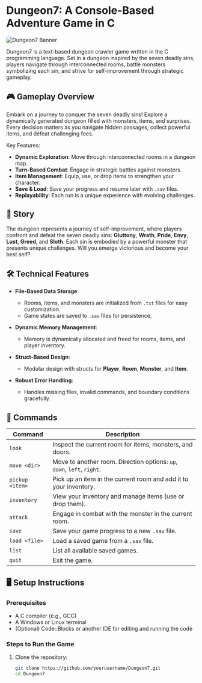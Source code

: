 # Dungeon7: A Console-Based Adventure Game in C

![Dungeon7 Banner](https://placeholder-image-url.com) <!-- Replace with your own image URL or remove this line -->

Dungeon7 is a text-based dungeon crawler game written in the C programming language. Set in a dungeon inspired by the seven deadly sins, players navigate through interconnected rooms, battle monsters symbolizing each sin, and strive for self-improvement through strategic gameplay.

## 🎮 Gameplay Overview

Embark on a journey to conquer the seven deadly sins! Explore a dynamically generated dungeon filled with monsters, items, and surprises. Every decision matters as you navigate hidden passages, collect powerful items, and defeat challenging foes.

Key Features:
- **Dynamic Exploration**: Move through interconnected rooms in a dungeon map.
- **Turn-Based Combat**: Engage in strategic battles against monsters.
- **Item Management**: Equip, use, or drop items to strengthen your character.
- **Save & Load**: Save your progress and resume later with `.sav` files.
- **Replayability**: Each run is a unique experience with evolving challenges.

## 📜 Story

The dungeon represents a journey of self-improvement, where players confront and defeat the seven deadly sins: **Gluttony**, **Wrath**, **Pride**, **Envy**, **Lust**, **Greed**, and **Sloth**. Each sin is embodied by a powerful monster that presents unique challenges. Will you emerge victorious and become your best self?

## 🛠️ Technical Features

- **File-Based Data Storage**: 
  - Rooms, items, and monsters are initialized from `.txt` files for easy customization.
  - Game states are saved to `.sav` files for persistence.
  
- **Dynamic Memory Management**: 
  - Memory is dynamically allocated and freed for rooms, items, and player inventory.
  
- **Struct-Based Design**: 
  - Modular design with structs for **Player**, **Room**, **Monster**, and **Item**.
  
- **Robust Error Handling**: 
  - Handles missing files, invalid commands, and boundary conditions gracefully.

## 📜 Commands

| Command        | Description                                                                 |
|----------------|-----------------------------------------------------------------------------|
| `look`         | Inspect the current room for items, monsters, and doors.                   |
| `move <dir>`   | Move to another room. Direction options: `up`, `down`, `left`, `right`.    |
| `pickup <item>`| Pick up an item in the current room and add it to your inventory.           |
| `inventory`    | View your inventory and manage items (use or drop them).                   |
| `attack`       | Engage in combat with the monster in the current room.                     |
| `save`         | Save your game progress to a new `.sav` file.                              |
| `load <file>`  | Load a saved game from a `.sav` file.                                       |
| `list`         | List all available saved games.                                            |
| `quit`         | Exit the game.                                                             |

## 🖥️ Setup Instructions

### Prerequisites
- A C compiler (e.g., GCC)
- A Windows or Linux terminal
- (Optional) Code::Blocks or another IDE for editing and running the code

### Steps to Run the Game
1. Clone the repository:
   ```bash
   git clone https://github.com/yourusername/Dungeon7.git
   cd Dungeon7
